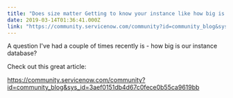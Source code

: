 ```yaml
---
title: "Does size matter Getting to know your instance like how big is it"
date: 2019-03-14T01:36:41.000Z
link: "https://community.servicenow.com/community?id=community_blog&sys_id=5579b927dbc433c0e0e80b55ca96199d"
---
```

<p>A question I&#39;ve had a couple of times recently is - how big is our instance database?</p>
<p>Check out this great article:</p>
<p><a href="https://community.servicenow.com/community?id&#61;community_blog&amp;sys_id&#61;3aef0151db4d67c0fece0b55ca9619bb" target="_blank" rel="noopener noreferrer nofollow">https://community.servicenow.com/community?id&#61;community_blog&amp;sys_id&#61;3aef0151db4d67c0fece0b55ca9619bb</a></p>